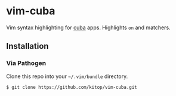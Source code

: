 # vim-cuba

Vim syntax highlighting for [cuba](https://github.com/soveran/cuba) apps. Highlights `on` and matchers.

## Installation

### Via Pathogen
  Clone this repo into your `~/.vim/bundle` directory.

  ```
  $ git clone https://github.com/kitop/vim-cuba.git
  ```

